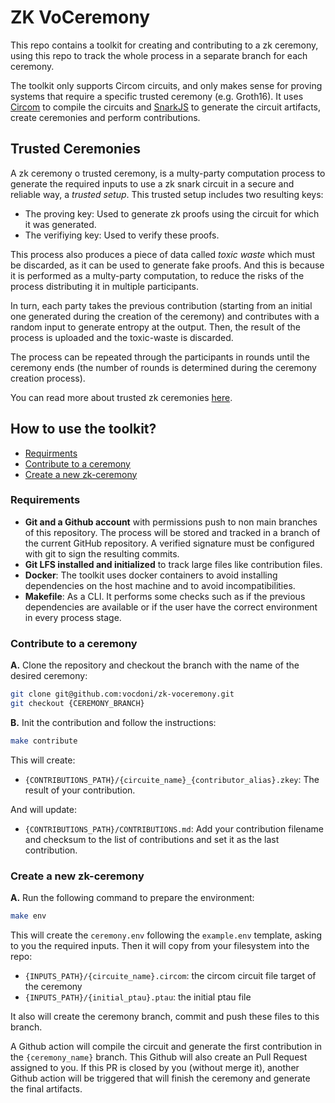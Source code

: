 # ZK VoCeremony

This repo contains a toolkit for creating and contributing to a zk ceremony, using this repo to track the whole process in a separate branch for each ceremony. 

The toolkit only supports Circom circuits, and only makes sense for proving systems that require a specific trusted ceremony (e.g. Groth16). It uses [Circom](https://docs.circom.io/) to compile the circuits and [SnarkJS](https://github.com/iden3/snarkjs) to generate the circuit artifacts, create ceremonies and perform contributions.

## Trusted Ceremonies

A zk ceremony o trusted ceremony, is a multy-party computation process to generate the required inputs to use a zk snark circuit in a secure and reliable way, a *trusted setup*. This trusted setup includes two resulting keys:
* The proving key: Used to generate zk proofs using the circuit for which it was generated.
* The verifiying key: Used to verify these proofs.

This process also produces a piece of data called *toxic waste* which must be discarded, as it can be used to generate fake proofs. And this is because it is performed as a multy-party computation, to reduce the risks of the process distributing it in multiple participants.

In turn, each party takes the previous contribution (starting from an initial one generated during the creation of the ceremony) and contributes with a random input to generate entropy at the output. Then, the result of the process is uploaded and the toxic-waste is discarded. 

The process can be repeated through the participants in rounds until the ceremony ends (the number of rounds is determined during the ceremony creation process).

You can read more about trusted zk ceremonies [here](https://zkproof.org/2021/06/30/setup-ceremonies/).

## How to use the toolkit?

 - [Requirments](#requirements)
 - [Contribute to a ceremony](#contribute-to-a-ceremony)
 - [Create a new zk-ceremony](#create-a-new-zk-ceremony)

### Requirements 

* **Git and a Github account** with permissions push to non main branches of this repository. The process will be stored and tracked in a branch of the current GitHub repository. A verified signature must be configured with git to sign the resulting commits.
* **Git LFS installed and initialized** to track large files like contribution files.
* **Docker**: The toolkit uses docker containers to avoid installing dependencies on the host machine and to avoid incompatibilities.
* **Makefile**: As a CLI. It performs some checks such as if the previous dependencies are available or if the user have the correct environment in every process stage. 

### Contribute to a ceremony

**A.** Clone the repository and checkout the branch with the name of the desired ceremony:
```sh
git clone git@github.com:vocdoni/zk-voceremony.git
git checkout {CEREMONY_BRANCH}
```

**B.** Init the contribution and follow the instructions:
```sh
make contribute
```
This will create:
 * `{CONTRIBUTIONS_PATH}/{circuite_name}_{contributor_alias}.zkey`: The result of your contribution.

And will update:
 * `{CONTRIBUTIONS_PATH}/CONTRIBUTIONS.md`: Add your contribution filename and checksum to the list of contributions and set it as the last contribution.

### Create a new zk-ceremony
**A.** Run the following command to prepare the environment:
```sh
make env
```
This will create the `ceremony.env` following the `example.env` template, asking to you the required inputs. Then it will copy from your filesystem into the repo:
 * `{INPUTS_PATH}/{circuite_name}.circom`: the circom circuit file target of the ceremony
 * `{INPUTS_PATH}/{initial_ptau}.ptau`: the initial ptau file

It also will create the ceremony branch, commit and push these files to this branch.

A Github action will compile the circuit and generate the first contribution in the `{ceremony_name}` branch. This Github will also create an Pull Request assigned to you. If this PR is closed by you (without merge it), another Github action will be triggered that will finish the ceremony and generate the final artifacts.

